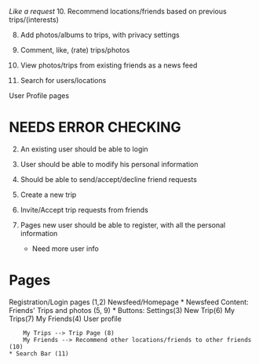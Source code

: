 *Like a request*
10. Recommend locations/friends based on previous trips/(interests)

8. Add photos/albums to trips, with privacy settings
9. Comment, like, (rate) trips/photos

5. View photos/trips from existing friends as a news feed
11. Search for users/locations

User Profile pages

NEEDS ERROR CHECKING
====================
2. An existing user should be able to login
3. User should be able to modify his personal information
4. Should be able to send/accept/decline friend requests
6. Create a new trip
7. Invite/Accept trip requests from friends

1. Pages new user should be able to register, with all the personal information
    * Need more user info

Pages
=====
Registration/Login pages (1,2)
Newsfeed/Homepage
    * Newsfeed Content: Friends' Trips and photos (5, 9)
    * Buttons: Settings(3)   New Trip(6)    My Trips(7)     My Friends(4)   User profile

        My Trips --> Trip Page (8)
        My Friends --> Recommend other locations/friends to other friends (10)
    * Search Bar (11) 

